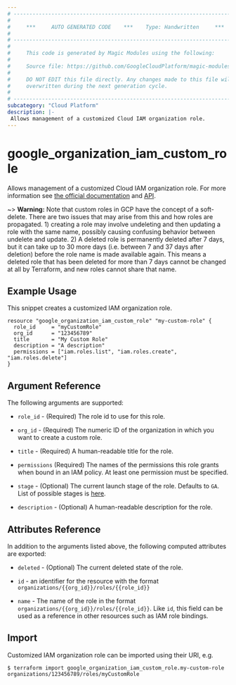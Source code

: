 ```yaml
---
# ----------------------------------------------------------------------------
#
#     ***     AUTO GENERATED CODE    ***    Type: Handwritten     ***
#
# ----------------------------------------------------------------------------
#
#     This code is generated by Magic Modules using the following:
#
#     Source file: https://github.com/GoogleCloudPlatform/magic-modules/tree/main/mmv1/third_party/terraform/website/docs/r/google_organization_iam_custom_role.html.markdown
#
#     DO NOT EDIT this file directly. Any changes made to this file will be
#     overwritten during the next generation cycle.
#
# ----------------------------------------------------------------------------
subcategory: "Cloud Platform"
description: |-
 Allows management of a customized Cloud IAM organization role.
---
```


# google_organization_iam_custom_role

Allows management of a customized Cloud IAM organization role. For more information see
[the official documentation](https://cloud.google.com/iam/docs/understanding-custom-roles)
and
[API](https://cloud.google.com/iam/reference/rest/v1/organizations.roles).

~> **Warning:** Note that custom roles in GCP have the concept of a soft-delete. There are two issues that may arise
 from this and how roles are propagated. 1) creating a role may involve undeleting and then updating a role with the
 same name, possibly causing confusing behavior between undelete and update. 2) A deleted role is permanently deleted
 after 7 days, but it can take up to 30 more days (i.e. between 7 and 37 days after deletion) before the role name is
 made available again. This means a deleted role that has been deleted for more than 7 days cannot be changed at all
 by Terraform, and new roles cannot share that name.
 
## Example Usage

This snippet creates a customized IAM organization role.

```hcl
resource "google_organization_iam_custom_role" "my-custom-role" {
  role_id     = "myCustomRole"
  org_id      = "123456789"
  title       = "My Custom Role"
  description = "A description"
  permissions = ["iam.roles.list", "iam.roles.create", "iam.roles.delete"]
}
```

## Argument Reference

The following arguments are supported:

* `role_id` - (Required) The role id to use for this role.

* `org_id` - (Required) The numeric ID of the organization in which you want to create a custom role.

* `title` - (Required) A human-readable title for the role.

* `permissions` (Required) The names of the permissions this role grants when bound in an IAM policy. At least one permission must be specified.

* `stage` - (Optional) The current launch stage of the role.
    Defaults to `GA`.
    List of possible stages is [here](https://cloud.google.com/iam/reference/rest/v1/organizations.roles#Role.RoleLaunchStage).

* `description` - (Optional) A human-readable description for the role.

## Attributes Reference

In addition to the arguments listed above, the following computed attributes are
exported:

* `deleted` - (Optional) The current deleted state of the role.

* `id` - an identifier for the resource with the format `organizations/{{org_id}}/roles/{{role_id}}`

* `name` - The name of the role in the format `organizations/{{org_id}}/roles/{{role_id}}`. Like `id`, this field can be used as a reference in other resources such as IAM role bindings.

## Import

Customized IAM organization role can be imported using their URI, e.g.

```
$ terraform import google_organization_iam_custom_role.my-custom-role organizations/123456789/roles/myCustomRole
```
